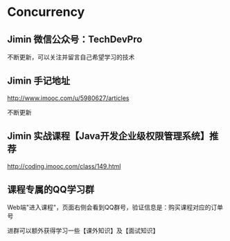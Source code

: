﻿# Concurrency

## Jimin 微信公众号：TechDevPro

不断更新，可以关注并留言自己希望学习的技术

## Jimin 手记地址

http://www.imooc.com/u/5980627/articles

不断更新

## Jimin 实战课程【Java开发企业级权限管理系统】推荐

http://coding.imooc.com/class/149.html


## 课程专属的QQ学习群

Web端"进入课程"，页面右侧会看到QQ群号，验证信息是：购买课程对应的订单号

进群可以额外获得学习一些【课外知识】及【面试知识】

